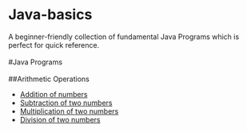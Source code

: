 # Java-basics
A beginner-friendly collection of fundamental Java Programs which is perfect for quick reference.  <br/><br/>
#Java Programs  <br/><br/>
##Arithmetic Operations  
- [Addition of numbers](IntegerAddition.java)
- [Subtraction of two numbers](IntegerSubtraction.java)
- [Multiplication of two numbers](IntegerMultiplication.java)
- [Division of two numbers](IntegerDivision.java)
